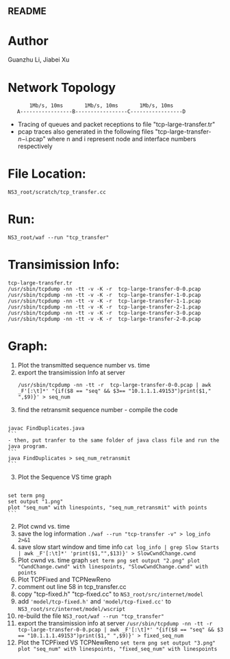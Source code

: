 ## README
# Author
Guanzhu Li, Jiabei Xu
# Network Topology


           1Mb/s, 10ms       1Mb/s, 10ms       1Mb/s, 10ms
       A-----------------B-----------------C-----------------D


 - Tracing of queues and packet receptions to file 
   "tcp-large-transfer.tr"
 - pcap traces also generated in the following files
   "tcp-large-transfer-$n-$i.pcap" where n and i represent node and interface
 numbers respectively


# File Location:
	NS3_root/scratch/tcp_transfer.cc

# Run:
 	NS3_root/waf --run "tcp_transfer"

# Transimission Info:
	tcp-large-transfer.tr
	/usr/sbin/tcpdump -nn -tt -v -K -r  tcp-large-transfer-0-0.pcap
	/usr/sbin/tcpdump -nn -tt -v -K -r  tcp-large-transfer-1-0.pcap
	/usr/sbin/tcpdump -nn -tt -v -K -r  tcp-large-transfer-1-1.pcap
	/usr/sbin/tcpdump -nn -tt -v -K -r  tcp-large-transfer-2-1.pcap
	/usr/sbin/tcpdump -nn -tt -v -K -r  tcp-large-transfer-3-0.pcap
	/usr/sbin/tcpdump -nn -tt -v -K -r  tcp-large-transfer-2-0.pcap


# Graph:
1. Plot the transmitted sequence number vs. time
  1. export the transimission Info at server
        ```
        /usr/sbin/tcpdump -nn -tt -r  tcp-large-transfer-0-0.pcap | awk _F'[:\t]*' "{if($8 == "seq" && $3== "10.1.1.1.49153")print($1," ",$9)}' > seq_num
        ```
  2. find the retransmit sequence number
    - compile the code
    	```
	javac FindDuplicates.java
	```
    - then, put tranfer to the same folder of java class file and run the java program.
	```
	java FindDuplicates > seq_num_retransmit
	```
  3. Plot the Sequence VS time graph
        ``` 
	set term png
	set output "1.png"
	plot "seq_num" with linespoints, "seq_num_retransmit" with points
	```

2. Plot cwnd vs. time
  1. save the log information
  	```
	./waf --run "tcp-transfer -v" > log_info 2>&1
	```
  2. save slow start window and time info
	```
	cat log_info | grep Slow Starts | awk _F'[:\t]*' 'print($1,"",$13)}' > SlowCwndChange.cwnd
	```
  3. Plot cwnd vs. time graph
	```
        set term png
	set output "2.png"
	plot "CwndChange.cwnd" with linespoints, "SlowCwndChange.cwnd" with points
	```
3. Plot TCPFixed and TCPNewReno
  1. comment out line 58 in tcp_transfer.cc
  2. copy "tcp-fixed.h" "tcp-fixed.cc" to ``NS3_root/src/internet/model``
  3. add `'model/tcp-fixed.h'` and `'model/tcp-fixed.cc'` to ``NS3_root/src/internet/model/wscript``
  4. re-build the file
	```
	NS3_root/waf --run "tcp_transfer"
	```
  5. export the transimission info at server
	```
	/usr/sbin/tcpdump -nn -tt -r  tcp-large-transfer-0-0.pcap | awk _F'[:\t]*' "{if($8 == "seq" && $3 == "10.1.1.1.49153")print($1," ",$9)}' > fixed_seq_num
	```
  6. Plot the TCPFixed VS TCPNewReno
	```
	set term png
	set output "3.png"
	plot "seq_num" with linespoints, "fixed_seq_num" with linespoints
	```
